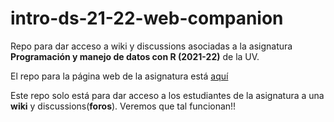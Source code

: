 # intro-ds-21-22-web-companion
Repo para dar acceso a wiki y discussions asociadas a la asignatura **Programación y manejo de datos con R (2021-22)** de la UV.

El repo para la página web de la asignatura está [aquí](https://perezp44.github.io/intro-ds-21-22-web/)

Este repo solo está para dar acceso a los estudiantes de la asignatura a una **wiki** y discussions(**foros**). Veremos que tal funcionan!!
